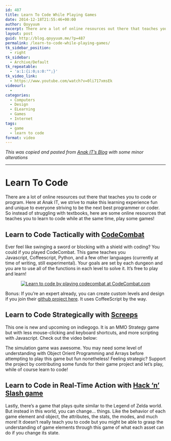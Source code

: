 ```yaml
---
id: 487
title: Learn To Code While Playing Games
date: 2014-12-18T21:55:46+00:00
author: Qoyyuum
excerpt: There are a lot of online resources out there that teaches you to code or program. Here at Anak IT, we strive to make this learning experience fun and unique to everyone striving to be next best programmer or coder. So instead of struggling with textbooks, here are some online resources that teaches you to learn to code while at the same time, play some games!
layout: post
guid: http://blog.qoyyuum.me/?p=487
permalink: /learn-to-code-while-playing-games/
tk_sidebar_position:
  - right
tk_sidebar:
  - Archive/Default
tk_repeatable:
  - 'a:1:{i:0;s:0:"";}'
tk_video_link:
  - https://www.youtube.com/watch?v=0li717xmsEk
videourl:
  - 
categories:
  - Computers
  - Design
  - ELearning
  - Games
  - Internet
tags:
  - game
  - learn to code
format: video
---
```

_This was copied and pasted from <a href="http://blog.anak.it/2014/12/play-games-while-learning-to-code.html" target="_blank">Anak IT&#8217;s Blog</a> with some minor alterations_

* * *

# Learn To Code

There are a lot of online resources out there that teaches you to code or program. Here at Anak IT, we strive to make this learning experience fun and unique to everyone striving to be the next best programmer or coder. So instead of struggling with textbooks, here are some online resources that teaches you to learn to code while at the same time, play some games!

## Learn to Code Tactically with [CodeCombat](http://www.codecombat.com/)

Ever feel like swinging a sword or blocking with a shield with coding? You could if you played CodeCombat. This game teaches you Javascript, Coffeescript, Python, and a few other languages (currently at time of writing, still experimental). Your goals are set by each dungeon and you are to use all of the functions in each level to solve it. It’s free to play and learn!

<div class="separator" style="clear: both; text-align: center;">
  <a style="margin-left: 1em; margin-right: 1em;" href="http://i2.wp.com/2.bp.blogspot.com/-bGOnkYy_-zg/VJKQGCrRcdI/AAAAAAAAN9U/0d5TjAlK7Xw/s1600/codecombat.png"><img title="" src="http://i2.wp.com/2.bp.blogspot.com/-bGOnkYy_-zg/VJKQGCrRcdI/AAAAAAAAN9U/0d5TjAlK7Xw/s1600/codecombat.png?resize=640%2C308" alt="Learn to code by playing codecombat at CodeCombat.com" border="0" data-recalc-dims="1" /></a>
</div>

<!-- [if gte vml 1]><v:shapetype  id="_x0000_t75" coordsize="21600,21600" o:spt="75" o:preferrelative="t"  path="m@4@5l@4@11@9@11@9@5xe" filled="f" stroked="f">
<v:stroke joinstyle="miter"/>
<v:formulas>
<v:f eqn="if lineDrawn pixelLineWidth 0"/>
<v:f eqn="sum @0 1 0"/>
<v:f eqn="sum 0 0 @1"/>
<v:f eqn="prod @2 1 2"/>
<v:f eqn="prod @3 21600 pixelWidth"/>
<v:f eqn="prod @3 21600 pixelHeight"/>
<v:f eqn="sum @0 0 1"/>
<v:f eqn="prod @6 1 2"/>
<v:f eqn="prod @7 21600 pixelWidth"/>
<v:f eqn="sum @8 21600 0"/>
<v:f eqn="prod @7 21600 pixelHeight"/>
<v:f eqn="sum @10 21600 0"/>
</v:formulas>
<v:path o:extrusionok="f" gradientshapeok="t" o:connecttype="rect"/>
<o:lock v:ext="edit" aspectratio="t"/>
</v:shapetype><v:shape id="Picture_x0020_4" o:spid="_x0000_i1025" type="#_x0000_t75"  style='width:467.25pt;height:227.25pt;visibility:visible;mso-wrap-style:square'>
<v:imagedata src="file:///C:\Users\owner\AppData\Local\Temp\msohtmlclip1\01\clip_image001.png"   o:title="codecombat"/>
</v:shape><![endif]-->

<!-- [if !vml]-->

<!--[endif]-->

Bonus: If you’re an expert already, you can create custom levels and design if you join their [github project here](https://github.com/codecombat/codecombat). It uses CoffeeScript by the way.

<!--more-->

## Learn to Code Strategically with [Screeps](http://igg.me/at/screeps/x/68831)

This one is new and upcoming on indiegogo. It is an MMO Strategy game but with less mouse-clicking and keyboard shortcuts, and more scripting with Javascript. Check out the video below:



The simulation game was awesome. You may need some level of understanding with Object Orient Programming and Arrays before attempting to play this game but fun nonetheless! Feeling strategic? Support the project by contributing some funds for their game project and let’s play, while of course learn to code!
  


## Learn to Code in Real-Time Action with [Hack ‘n’ Slash game](http://www.hacknslashthegame.com/)

Lastly, there’s a game that plays quite similar to the Legend of Zelda world. But instead in this world, you can change… things. Like the behavior of each game element and object, the attributes, the stats, the modes, and much more! It doesn’t really teach you to code but you might be able to grasp the understanding of game elements through this game of what each asset can do if you change its state.

<div class="separator" style="clear: both; text-align: center;">
</div>